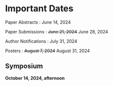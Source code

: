 # Important Dates

Paper Abstracts
: June 14, 2024

Paper Submissions
: <del>June 21, 2024</del> June 28, 2024

Author Notifications
: July 31, 2024

Posters
: <del>August 7, 2024</del> August 31, 2024

## Symposium

**October 14, 2024, afternoon**
